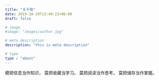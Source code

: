 ```yaml
---
title: "关于我"
date: 2019-10-29T13:49:23+06:00
draft: false

# image
#image: "images/author.jpg"

# meta description
description: "this is meta description"

# type
type : "about"
---
```

模把信息当作知识，
莫把收藏当学习。
莫把阅读当作思考，
莫把储存当作掌握。
